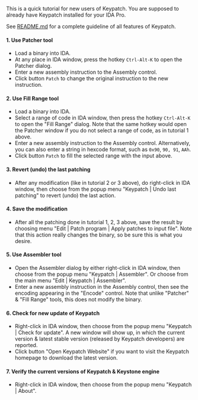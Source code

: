 This is a quick tutorial for new users of Keypatch.
You are supposed to already have Keypatch installed for your IDA Pro.

See [README.md](README.md) for a complete guideline of all features of Keypatch.


#### 1. Use **Patcher** tool

- Load a binary into IDA.
- At any place in IDA window, press the hotkey `Ctrl-Alt-K` to open the
  Patcher dialog.
- Enter a new assembly instruction to the Assembly control.
- Click button `Patch` to change the original instruction to the new instruction.


#### 2. Use **Fill Range** tool

- Load a binary into IDA.
- Select a range of code in IDA window, then press the hotkey `Ctrl-Alt-K` to open
  the "Fill Range" dialog. Note that the same hotkey would open the Patcher window
  if you do not select a range of code, as in tutorial 1 above.
- Enter a new assembly instruction to the Assembly control. Alternatively, you can
  also enter a string in hexcode format, such as `0x90`, `90, 91`, `AAh`.
- Click button `Patch` to fill the selected range with the input above.


#### 3. Revert (undo) the last patching

- After any modification (like in tutorial 2 or 3 above), do right-click in IDA window,
  then choose from the popup menu "Keypatch | Undo last patching" to revert (undo) the
  last action.


#### 4. Save the modification

- After all the patching done in tutorial 1, 2, 3 above, save the result by choosing
  menu "Edit | Patch program | Apply patches to input file". Note that this action
  really changes the binary, so be sure this is what you desire.


#### 5. Use **Assembler** tool

- Open the Assembler dialog by either right-click in IDA window, then choose from
  the popup menu "Keypatch | Assembler". Or choose from the main menu "Edit | Keypatch | Assembler".
- Enter a new assembly instruction in the Assembly control, then see the encoding appearing
  in the "Encode" control. Note that unlike "Patcher" & "Fill Range" tools, this does not
  modify the binary.


#### 6. Check for new update of Keypatch

- Right-click in IDA window, then choose from the popup menu "Keypatch | Check for update".
  A new window will show up, in which the current version & latest stable version
  (released by Keypatch developers) are reported.
- Click button "Open Keypatch Website" if you want to visit the Keypatch
  homepage to download the latest version.


#### 7. Verify the current versions of Keypatch & Keystone engine

- Right-click in IDA window, then choose from the popup menu "Keypatch | About".
